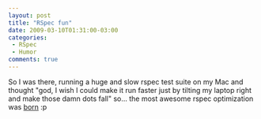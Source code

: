```yaml
---
layout: post
title: "RSpec fun"
date: 2009-03-10T01:31:00-03:00
categories:
 - RSpec
 - Humor
comments: true
---
```

So I was there, running a huge and slow rspec test suite on my Mac and thought "god, I wish I could make it run faster just by tilting my laptop right and make those damn dots fall" so... the most awesome rspec optimization was [born](http://github.com/dcadenas/rspec_prank) :p
